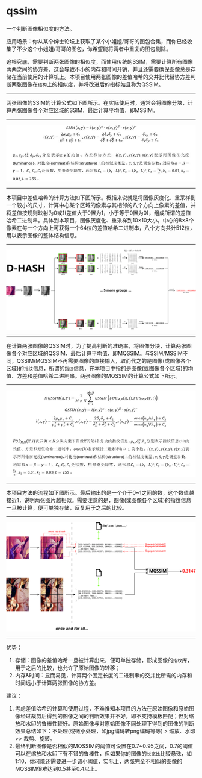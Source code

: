 # qssim
一个判断图像相似度的方法。

应用场景：你从某个绅士论坛上获取了某个小姐姐/哥哥的图包合集，而你已经收集了不少这个小姐姐/哥哥的图包，你希望能将两者中重复的图包剔除。

追根究底，需要判断两张图像的相似度，而使用传统的SSIM，需要计算所有图像两两之间的协方差，这会导致不小的内存和时间开销，并且还需要确保图像总是存储在当前使用的计算机上。本项目使用两张图像的差值哈希的交并比代替协方差判断两张图像在`结构`上的相似度，并将改进后的指标姑且称为QSSIM。

***
两张图像的SSIM的计算公式如下图所示。在实际使用时，通常会将图像分块，计算两张图像各个对应区域的SSIM，最后计算平均值，即MSSIM。

***
![procedure](https://github.com/wujf98/qssim/raw/master/docs/formula_ssim.jpg)

***
本项目中差值哈希的计算方法如下图所示。概括来说就是将图像灰度化、重采样到一个较小的尺寸，计算中心某个区域的像素与其相邻的八个方向上像素的差值，并将差值按规则映射为0或1(差值大于0置为1，小于等于0置为0)，组成所谓的差值哈希二进制串。具体到本项目，图像灰度化、重采样到10×10大小，中心的8×8个像素在每一个方向上可获得一个64位的差值哈希二进制串，八个方向共计512位，用以表示图像的整体结构信息。

***
![procedure](https://github.com/wujf98/qssim/raw/master/docs/d_hash.jpg)

***
在计算两张图像的QSSIM时，为了提高判断的准确率，将图像分块，计算两张图像各个对应区域的QSSIM，最后计算平均值，即MQSSIM。与SSIM/MSSIM不同，QSSIM/MQSSIM不再需要图像的直接输入，取而代之的是图像(或图像各个区域)的`指纹`信息，所谓的`指纹`信息，在本项目中指的是图像(或图像各个区域)的均值、方差和差值哈希二进制串。两张图像的MQSSIM的计算公式如下所示。

***
![formula](https://github.com/wujf98/qssim/raw/master/docs/formula_mqssim.jpg)

***
本项目方法的流程如下图所示。最后输出的是一个介于0~1之间的数，这个数值越接近1，说明两张图片越相似。需要注意的是，图像(或图像各个区域)的指纹信息一旦被计算，便可单独存储，反复用于之后的比较。

***
![procedure](https://github.com/wujf98/qssim/raw/master/docs/procedure.jpg)

***
优势：
1. 存储：图像的差值哈希一旦被计算出来，便可单独存储，形成图像的`指纹`库，用于之后的比较，也允许了原始图像的转移；
2. 内存&时间：显而易见，计算两个固定长度的二进制串的交并比所需的内存和时间远小于计算两张图像的协方差。

建议：
1. 考虑差值哈希的计算和使用过程，不难推知本项目的方法在原始图像和原始图像经过裁剪后得到的图像之间的判断效果并不好，即不支持模板匹配；但对缩放和水印的鲁棒性较好。原始图像与对原始图像不同处理下得到的图像的判断效果总结如下：不处理(或微小处理，如jpg编码转png编码等等) > 缩放、水印 >> 裁剪、旋转。
2. 最终判断图像是否相似的MQSSIM的阈值可设置在0.7~0.95之间，0.7的阈值可以在缩放和水印下有不错的鲁棒性，但如果你的图像的`长宽比`比较悬殊，如1:10，你可能还需要进一步调小阈值，实际上，两张完全不相似的图像的MQSSIM很难达到0.5甚至0.4以上。
